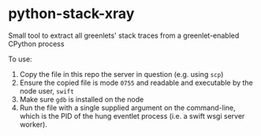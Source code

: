 # python-stack-xray
Small tool to extract all greenlets' stack traces from a greenlet-enabled CPython process

To use:
 1. Copy the file in this repo the server in question (e.g. using `scp`)
 1. Ensure the copied file is mode `0755` and readable and executable by the node user, `swift`
 1. Make sure `gdb` is installed on the node
 1. Run the file with a single supplied argument on the command-line, which is the PID of the hung eventlet process (i.e. a swift wsgi server worker).
